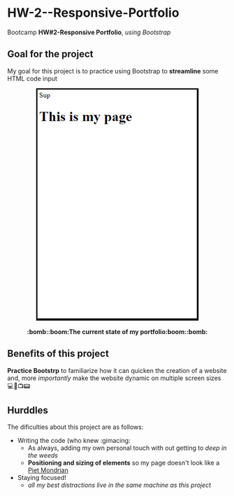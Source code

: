 # HW-2--Responsive-Portfolio
Bootcamp **HW#2-Responsive Portfolio**, *using Bootstrap*

## Goal for the project
My goal for this project is to practice using Bootstrap to **streamline** some HTML code input

<p align="center">
  <img alt="Front page of my site place holder" src=sitePlaceHolder2.PNG>
    </p>
<p align="center">
  <strong>:bomb::boom:The current state of my portfolio:boom::bomb:</strong>
    </p>
    
## Benefits of this project
**Practice Bootstrp** to familiarize how it can quicken the creation of a website and, more *importantly* make the website dynamic on multiple screen sizes :computer::iphone::tv::pager:

## Hurddles 
The dificulties about this project are as follows:
- Writing the code (who knew :gimacing:
  - As always, adding my own personal touch with out getting to *deep in the weeds*
  - **Positioning and sizing of elements** so my page doesn't look like a [Piet Mondrian](https://upload.wikimedia.org/wikipedia/commons/thumb/a/a4/Piet_Mondriaan%2C_1930_-_Mondrian_Composition_II_in_Red%2C_Blue%2C_and_Yellow.jpg/800px-Piet_Mondriaan%2C_1930_-_Mondrian_Composition_II_in_Red%2C_Blue%2C_and_Yellow.jpg)
- Staying focused!
  - *all my best distractions live in the same machine as this project*
